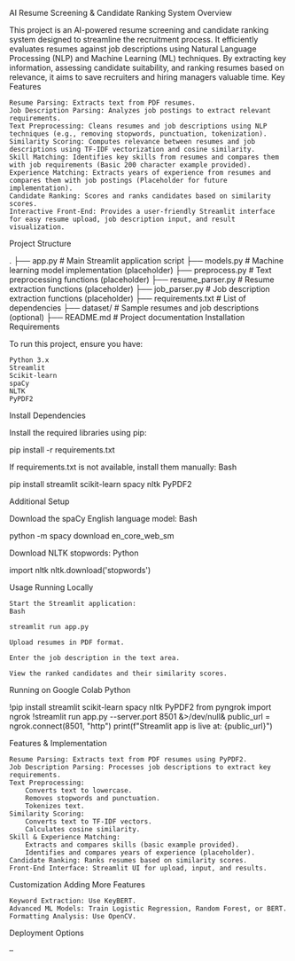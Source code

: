 AI Resume Screening & Candidate Ranking System
Overview

This project is an AI-powered resume screening and candidate ranking system designed to streamline the recruitment process. It efficiently evaluates resumes against job descriptions using Natural Language Processing (NLP) and Machine Learning (ML) techniques. By extracting key information, assessing candidate suitability, and ranking resumes based on relevance, it aims to save recruiters and hiring managers valuable time.
Key Features

    Resume Parsing: Extracts text from PDF resumes.
    Job Description Parsing: Analyzes job postings to extract relevant requirements.
    Text Preprocessing: Cleans resumes and job descriptions using NLP techniques (e.g., removing stopwords, punctuation, tokenization).
    Similarity Scoring: Computes relevance between resumes and job descriptions using TF-IDF vectorization and cosine similarity.
    Skill Matching: Identifies key skills from resumes and compares them with job requirements (Basic 200 character example provided).
    Experience Matching: Extracts years of experience from resumes and compares them with job postings (Placeholder for future implementation).
    Candidate Ranking: Scores and ranks candidates based on similarity scores.
    Interactive Front-End: Provides a user-friendly Streamlit interface for easy resume upload, job description input, and result visualization.

Project Structure

. ├── app.py # Main Streamlit application script ├── models.py # Machine learning model implementation (placeholder) ├── preprocess.py # Text preprocessing functions (placeholder) ├── resume_parser.py # Resume extraction functions (placeholder) ├── job_parser.py # Job description extraction functions (placeholder) ├── requirements.txt # List of dependencies ├── dataset/ # Sample resumes and job descriptions (optional) ├── README.md # Project documentation
Installation
Requirements

To run this project, ensure you have:

    Python 3.x
    Streamlit
    Scikit-learn
    spaCy
    NLTK
    PyPDF2

Install Dependencies

Install the required libraries using pip:

pip install -r requirements.txt

If requirements.txt is not available, install them manually:
Bash

pip install streamlit scikit-learn spacy nltk PyPDF2

Additional Setup

Download the spaCy English language model:
Bash

python -m spacy download en_core_web_sm

Download NLTK stopwords:
Python

import nltk
nltk.download('stopwords')

Usage
Running Locally

    Start the Streamlit application:
    Bash

    streamlit run app.py

    Upload resumes in PDF format.

    Enter the job description in the text area.

    View the ranked candidates and their similarity scores.

Running on Google Colab
Python

!pip install streamlit scikit-learn spacy nltk PyPDF2
from pyngrok import ngrok
!streamlit run app.py --server.port 8501 &>/dev/null&
public_url = ngrok.connect(8501, "http")
print(f"Streamlit app is live at: {public_url}")

Features & Implementation

    Resume Parsing: Extracts text from PDF resumes using PyPDF2.
    Job Description Parsing: Processes job descriptions to extract key requirements.
    Text Preprocessing:
        Converts text to lowercase.
        Removes stopwords and punctuation.
        Tokenizes text.
    Similarity Scoring:
        Converts text to TF-IDF vectors.
        Calculates cosine similarity.
    Skill & Experience Matching:
        Extracts and compares skills (basic example provided).
        Identifies and compares years of experience (placeholder).
    Candidate Ranking: Ranks resumes based on similarity scores.
    Front-End Interface: Streamlit UI for upload, input, and results.

Customization
Adding More Features

    Keyword Extraction: Use KeyBERT.
    Advanced ML Models: Train Logistic Regression, Random Forest, or BERT.
    Formatting Analysis: Use OpenCV.

Deployment Options

    …
